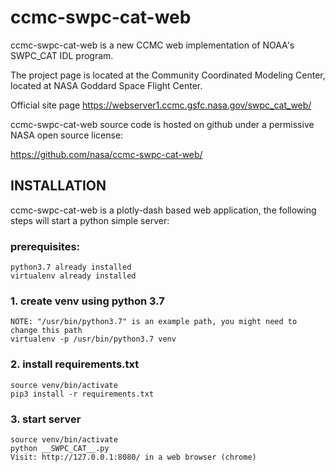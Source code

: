 # ccmc-swpc-cat-web


ccmc-swpc-cat-web is a new CCMC web implementation of NOAA's SWPC_CAT IDL program.  

The project page is located at the Community Coordinated Modeling Center, located at NASA Goddard Space Flight Center.

Official site page https://webserver1.ccmc.gsfc.nasa.gov/swpc_cat_web/

ccmc-swpc-cat-web source code is hosted on github under a permissive NASA open source license:

https://github.com/nasa/ccmc-swpc-cat-web/

## INSTALLATION
ccmc-swpc-cat-web is a plotly-dash based web application, the following steps will start a python simple server:

### prerequisites:
```
python3.7 already installed
virtualenv already installed
``` 

### 1. create venv using python 3.7
```
NOTE: "/usr/bin/python3.7" is an example path, you might need to change this path
virtualenv -p /usr/bin/python3.7 venv
```

### 2. install requirements.txt
```
source venv/bin/activate
pip3 install -r requirements.txt 
```

### 3. start server
```
source venv/bin/activate
python __SWPC_CAT__.py
Visit: http://127.0.0.1:8080/ in a web browser (chrome)
```
